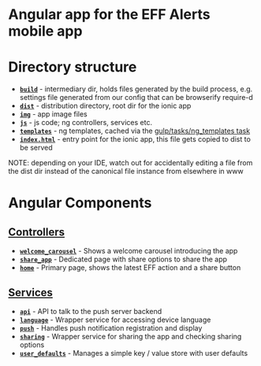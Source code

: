 Angular app for the EFF Alerts mobile app
================

# Directory structure

- [**<code>build</code>**](https://github.com/EFForg/actioncenter-mobile/blob/master/www/build) - intermediary dir, holds files generated by the build process, e.g. settings file generated from our config that can be browserify require-d
- [**<code>dist</code>**](https://github.com/EFForg/actioncenter-mobile/blob/master/www/dist) - distribution directory, root dir for the ionic app
- [**<code>img</code>**](https://github.com/EFForg/actioncenter-mobile/blob/master/www/img) - app image files
- [**<code>js</code>**](https://github.com/EFForg/actioncenter-mobile/blob/master/www/js) - js code; ng controllers, services etc.
- [**<code>templates</code>**](https://github.com/EFForg/actioncenter-mobile/blob/master/www/templates) - ng templates, cached via the [gulp/tasks/ng_templates task](https://github.com/EFForg/actioncenter-mobile/blob/master/gulp/tasks/ng_templates.js)
- [**<code>index.html</code>**](https://github.com/EFForg/actioncenter-mobile/blob/master/www/index.html) - entry point for the ionic app, this file gets copied to dist to be served

NOTE: depending on your IDE, watch out for accidentally editing a file from the dist dir instead of the canonical file instance from elsewhere in www

# Angular Components

## [Controllers](https://github.com/EFForg/actioncenter-mobile/tree/master/www/js/controllers)

- [**<code>welcome_carousel</code>**](https://github.com/EFForg/actioncenter-mobile/blob/master/www/js/controllers/welcome_carousel.js) - Shows a welcome carousel introducing the app
- [**<code>share_app</code>**](https://github.com/EFForg/actioncenter-mobile/blob/master/www/js/controllers/share_app.js) - Dedicated page with share options to share the app
- [**<code>home</code>**](https://github.com/EFForg/actioncenter-mobile/blob/master/www/js/controllers/home.js) - Primary page, shows the latest EFF action and a share button

## [Services](https://github.com/EFForg/actioncenter-mobile/tree/master/www/js/services)

- [**<code>api</code>**](https://github.com/EFForg/actioncenter-mobile/blob/master/www/js/services/api.js) - API to talk to the push server backend
- [**<code>language</code>**](https://github.com/EFForg/actioncenter-mobile/blob/master/www/js/services/language.js) - Wrapper service for accessing device language
- [**<code>push</code>**](https://github.com/EFForg/actioncenter-mobile/blob/master/www/js/services/push.js) - Handles push notification registration and display
- [**<code>sharing</code>**](https://github.com/EFForg/actioncenter-mobile/blob/master/www/js/services/sharing.js) - Wrapper service for sharing the app and checking sharing options
- [**<code>user_defaults</code>**](https://github.com/EFForg/actioncenter-mobile/blob/master/www/js/services/user_defaults.js) - Manages a simple key / value store with user defaults
